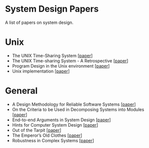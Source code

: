 # System Design Papers
A list of papers on system design.

# Unix
- The UNIX Time-Sharing System [[paper](https://people.eecs.berkeley.edu/~brewer/cs262/unix.pdf)]
- The UNIX Time-sharing System - A Retrospective [[paper](https://www.bell-labs.com/usr/dmr/www/retro.pdf)]
- Program Design in the Unix environment [[paper](http://harmful.cat-v.org/cat-v/unix_prog_design.pdf)]
- Unix implementation [[paper](https://users.soe.ucsc.edu/~sbrandt/221/Papers/History/thompson-bstj78.pdf)]

# General
- A Design Methodology for Reliable Software Systems [[paper](https://valbonne-consulting.com/papers/classic/Liskov_72-Design_Methodology_for_Reliable_Software_Systems.pdf)]
- On the Criteria to be Used in Decomposing Systems into Modules [[paper](http://repository.cmu.edu/cgi/viewcontent.cgi?article=2979&context=compsci)]
- End-to-end Arguments in System Design [[paper](courses.cs.vt.edu/cs5204/fall11-butt/lectures/End2EndArgs.pdf)]
- Hints for Computer System Design [[paper](https://www.microsoft.com/en-us/research/wp-content/uploads/2016/02/acrobat-17.pdf)]
- Out of the Tarpit [[paper](https://github.com/papers-we-love/papers-we-love/blob/master/design/out-of-the-tar-pit.pdf)]
- The Emperor’s Old Clothes [[paper](https://zoo.cs.yale.edu/classes/cs422/2010/bib/hoare81emperor.pdf)]
- Robustness in Complex Systems [[paper](https://www.gribble.org/papers/robust.pdf)]
